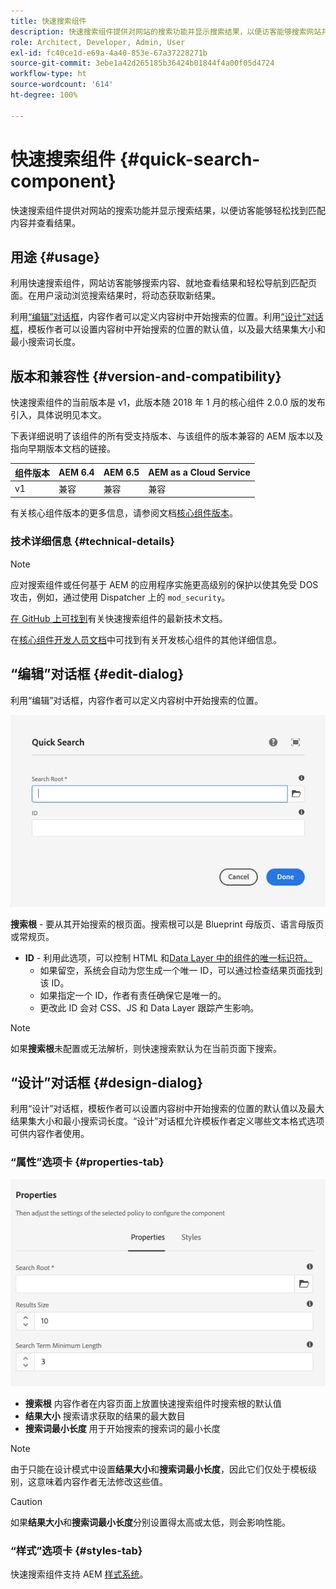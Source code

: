 ```yaml
---
title: 快速搜索组件
description: 快速搜索组件提供对网站的搜索功能并显示搜索结果，以便访客能够搜索网站并筛选结果。
role: Architect, Developer, Admin, User
exl-id: fc40ce1d-e69a-4a40-853e-67a37228271b
source-git-commit: 3ebe1a42d265185b36424b01844f4a00f05d4724
workflow-type: ht
source-wordcount: '614'
ht-degree: 100%

---
```


# 快速搜索组件 {#quick-search-component}

快速搜索组件提供对网站的搜索功能并显示搜索结果，以便访客能够轻松找到匹配内容并查看结果。

## 用途 {#usage}

利用快速搜索组件，网站访客能够搜索内容、就地查看结果和轻松导航到匹配页面。在用户滚动浏览搜索结果时，将动态获取新结果。

利用[“编辑”对话框](#edit-dialog)，内容作者可以定义内容树中开始搜索的位置。利用[“设计”对话框](#design-dialog)，模板作者可以设置内容树中开始搜索的位置的默认值，以及最大结果集大小和最小搜索词长度。

## 版本和兼容性 {#version-and-compatibility}

快速搜索组件的当前版本是 v1，此版本随 2018 年 1 月的核心组件 2.0.0 版的发布引入，具体说明见本文。

下表详细说明了该组件的所有受支持版本、与该组件的版本兼容的 AEM 版本以及指向早期版本文档的链接。

| 组件版本 | AEM 6.4 | AEM 6.5 | AEM as a Cloud Service |
|--- |--- |--- |---|
| v1 | 兼容 | 兼容 | 兼容 |

有关核心组件版本的更多信息，请参阅文档[核心组件版本](/help/versions.md)。

### 技术详细信息 {#technical-details}

>[!NOTE]
>
>应对搜索组件或任何基于 AEM 的应用程序实施更高级别的保护以使其免受 DOS 攻击，例如，通过使用 Dispatcher 上的 `mod_security`。

[在 GitHub 上可找到](https://adobe.com/go/aem_cmp_tech_search_v1_cn)有关快速搜索组件的最新技术文档。

在[核心组件开发人员文档](/help/developing/overview.md)中可找到有关开发核心组件的其他详细信息。

## “编辑”对话框 {#edit-dialog}

利用“编辑”对话框，内容作者可以定义内容树中开始搜索的位置。

![快速搜索组件的“编辑”对话框](/help/assets/quick-search-edit.png)

**搜索根** - 要从其开始搜索的根页面。搜索根可以是 Blueprint 母版页、语言母版页或常规页。
* **ID** - 利用此选项，可以控制 HTML 和[Data Layer 中的组件的唯一标识符。](/help/developing/data-layer/overview.md)
   * 如果留空，系统会自动为您生成一个唯一 ID，可以通过检查结果页面找到该 ID。
   * 如果指定一个 ID，作者有责任确保它是唯一的。
   * 更改此 ID 会对 CSS、JS 和 Data Layer 跟踪产生影响。

>[!NOTE]
>
>如果&#x200B;**搜索根**&#x200B;未配置或无法解析，则快速搜索默认为在当前页面下搜索。

## “设计”对话框 {#design-dialog}

利用“设计”对话框，模板作者可以设置内容树中开始搜索的位置的默认值以及最大结果集大小和最小搜索词长度。“设计”对话框允许模板作者定义哪些文本格式选项可供内容作者使用。

### “属性”选项卡 {#properties-tab}

![快速搜索组件的“设计”对话框](/help/assets/quick-search-design.png)

* **搜索根**
内容作者在内容页面上放置快速搜索组件时搜索根的默认值
* **结果大小**
搜索请求获取的结果的最大数目
* **搜索词最小长度**
用于开始搜索的搜索词的最小长度

>[!NOTE]
>
>由于只能在设计模式中设置&#x200B;**结果大小**&#x200B;和&#x200B;**搜索词最小长度**，因此它们仅处于模板级别，这意味着内容作者无法修改这些值。

>[!CAUTION]
>
>如果&#x200B;**结果大小**&#x200B;和&#x200B;**搜索词最小长度**&#x200B;分别设置得太高或太低，则会影响性能。

### “样式”选项卡 {#styles-tab}

快速搜索组件支持 AEM [样式系统](/help/get-started/authoring.md#component-styling)。
